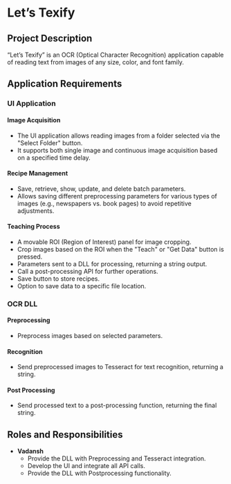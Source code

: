 # Let’s Texify

## Project Description

“Let’s Texify” is an OCR (Optical Character Recognition) application capable of reading text from images of any size, color, and font family.

## Application Requirements

### UI Application

#### Image Acquisition
- The UI application allows reading images from a folder selected via the "Select Folder" button.
- It supports both single image and continuous image acquisition based on a specified time delay.

#### Recipe Management
- Save, retrieve, show, update, and delete batch parameters.
- Allows saving different preprocessing parameters for various types of images (e.g., newspapers vs. book pages) to avoid repetitive adjustments.

#### Teaching Process
- A movable ROI (Region of Interest) panel for image cropping.
- Crop images based on the ROI when the "Teach" or "Get Data" button is pressed.
- Parameters sent to a DLL for processing, returning a string output.
- Call a post-processing API for further operations.
- Save button to store recipes.
- Option to save data to a specific file location.

### OCR DLL

#### Preprocessing
- Preprocess images based on selected parameters.

#### Recognition
- Send preprocessed images to Tesseract for text recognition, returning a string.

#### Post Processing
- Send processed text to a post-processing function, returning the final string.

## Roles and Responsibilities

- **Vadansh**
  - Provide the DLL with Preprocessing and Tesseract integration.
  - Develop the UI and integrate all API calls.
  - Provide the DLL with Postprocessing functionality.
